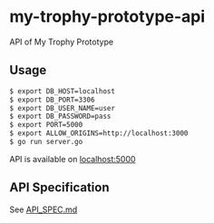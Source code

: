 # my-trophy-prototype-api
API of My Trophy Prototype

## Usage
```sh
$ export DB_HOST=localhost
$ export DB_PORT=3306
$ export DB_USER_NAME=user
$ export DB_PASSWORD=pass
$ export PORT=5000
$ export ALLOW_ORIGINS=http://localhost:3000
$ go run server.go
```

API is available on [localhost:5000](http://localhost:5000)

## API Specification
See [API_SPEC.md](API_SPEC.md)
